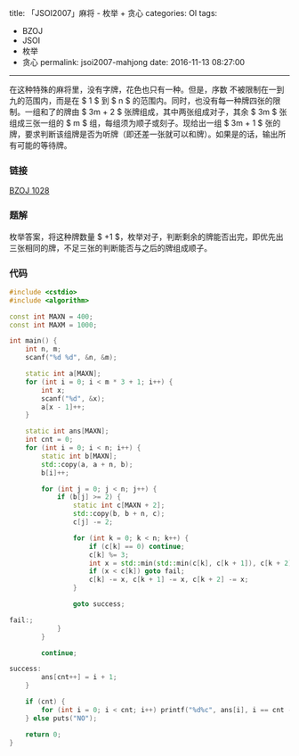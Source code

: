 title: 「JSOI2007」麻将 - 枚举 + 贪心
categories: OI
tags: 
  - BZOJ
  - JSOI
  - 枚举
  - 贪心
permalink: jsoi2007-mahjong
date: 2016-11-13 08:27:00
---

在这种特殊的麻将里，没有字牌，花色也只有一种。但是，序数
不被限制在一到九的范围内，而是在 $ 1 $ 到 $ n $ 的范围内。同时，也没有每一种牌四张的限制。一组和了的牌由 $ 3m + 2 $ 张牌组成，其中两张组成对子，其余 $ 3m $ 张组成三张一组的 $ m $ 组，每组须为顺子或刻子。现给出一组 $ 3m + 1 $ 张的牌，要求判断该组牌是否为听牌（即还差一张就可以和牌）。如果是的话，输出所有可能的等待牌。

<!-- more -->

### 链接
[BZOJ 1028](http://www.lydsy.com/JudgeOnline/problem.php?id=1028)

### 题解
枚举答案，将这种牌数量 $ +1 $，枚举对子，判断剩余的牌能否出完，即优先出三张相同的牌，不足三张的判断能否与之后的牌组成顺子。

### 代码
```c++
#include <cstdio>
#include <algorithm>

const int MAXN = 400;
const int MAXM = 1000;

int main() {
	int n, m;
	scanf("%d %d", &n, &m);

	static int a[MAXN];
	for (int i = 0; i < m * 3 + 1; i++) {
		int x;
		scanf("%d", &x);
		a[x - 1]++;
	}

	static int ans[MAXN];
	int cnt = 0;
	for (int i = 0; i < n; i++) {
		static int b[MAXN];
		std::copy(a, a + n, b);
		b[i]++;

		for (int j = 0; j < n; j++) {
			if (b[j] >= 2) {
				static int c[MAXN + 2];
				std::copy(b, b + n, c);
				c[j] -= 2;

				for (int k = 0; k < n; k++) {
					if (c[k] == 0) continue;
					c[k] %= 3;
					int x = std::min(std::min(c[k], c[k + 1]), c[k + 2]);
					if (x < c[k]) goto fail;
					c[k] -= x, c[k + 1] -= x, c[k + 2] -= x;
				}

				goto success;

fail:;
			}
		}

		continue;

success:
		ans[cnt++] = i + 1;
	}

	if (cnt) {
		for (int i = 0; i < cnt; i++) printf("%d%c", ans[i], i == cnt - 1 ? '\n' : ' ');
	} else puts("NO");

	return 0;
}
```